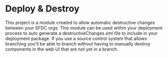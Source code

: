 # Deploy & Destroy #
	
This project is a module created to allow automatic destructive changes between your SFDC orgs. This module can be used within your deployment process to auto generate a destructiveChanges.xml file to include in your deployment package. If you use a source control system that allows branching you'll be able to branch without having to manually destroy components in the web UI that are not yet in a branch.  